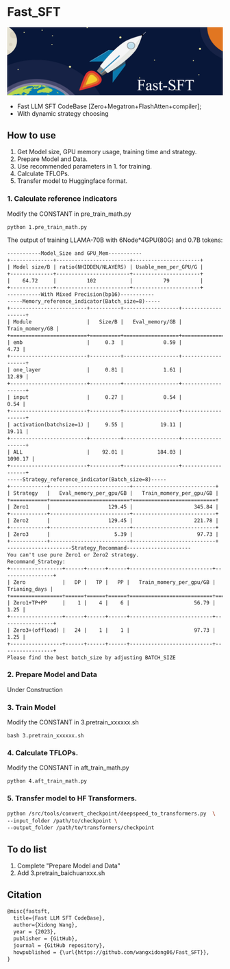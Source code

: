 # Fast_SFT
![Fast_SFT](assets/title.png)

- Fast LLM SFT CodeBase [Zero+Megatron+FlashAtten+compiler]; 
- With dynamic strategy choosing

## How to use
1. Get Model size, GPU memory usage, training time and strategy.
2. Prepare Model and Data.
3. Use recommended parameters in 1. for training.
4. Calculate TFLOPs.
5. Transfer model to Huggingface format. 

### 1. Calculate reference indicators
Modify the CONSTANT in pre_train_math.py
```
python 1.pre_train_math.py
```
The output of training LLAMA-70B with 6Node*4GPU(80G) and 0.7B tokens:
```
-----------Model_Size and GPU_Mem-----------
+--------------+------------------------+----------------------+
| Model size/B | ratio(NHIDDEN/NLAYERS) | Usable_mem_per_GPU/G |
+--------------+------------------------+----------------------+
|    64.72     |          102           |          79          |
+--------------+------------------------+----------------------+
-----------With Mixed Precision(bp16)-----------
-----Memory_reference_indicator(Batch_size=8)-----
+-------------------------+----------+------------------+-------------------+
| Module                  |   Size/B |   Eval_memory/GB |   Train_momery/GB |
+=========================+==========+==================+===================+
| emb                     |     0.3  |             0.59 |              4.73 |
+-------------------------+----------+------------------+-------------------+
| one_layer               |     0.81 |             1.61 |             12.89 |
+-------------------------+----------+------------------+-------------------+
| input                   |     0.27 |             0.54 |              0.54 |
+-------------------------+----------+------------------+-------------------+
| activation(batchsize=1) |     9.55 |            19.11 |             19.11 |
+-------------------------+----------+------------------+-------------------+
| ALL                     |    92.01 |           184.03 |           1090.17 |
+-------------------------+----------+------------------+-------------------+
-----Strategy_reference_indicator(Batch_size=8)-----
+------------+--------------------------+---------------------------+
| Strategy   |   Eval_memory_per_gpu/GB |   Train_momery_per_gpu/GB |
+============+==========================+===========================+
| Zero1      |                   129.45 |                    345.84 |
+------------+--------------------------+---------------------------+
| Zero2      |                   129.45 |                    221.78 |
+------------+--------------------------+---------------------------+
| Zero3      |                     5.39 |                     97.73 |
+------------+--------------------------+---------------------------+
---------------------Strategy_Recommand---------------------
You can't use pure Zero1 or Zero2 strategy.
Recommand_Strategy:
+-----------------+------+------+------+---------------------------+-----------------+
| Zero            |   DP |   TP |   PP |   Train_momery_per_gpu/GB |   Trianing_days |
+=================+======+======+======+===========================+=================+
| Zero1+TP+PP     |    1 |    4 |    6 |                     56.79 |            1.25 |
+-----------------+------+------+------+---------------------------+-----------------+
| Zero3+(offload) |   24 |    1 |    1 |                     97.73 |            1.25 |
+-----------------+------+------+------+---------------------------+-----------------+
Please find the best batch_size by adjusting BATCH_SIZE
```

### 2. Prepare Model and Data
Under Construction

### 3. Train Model
Modify the CONSTANT in 3.pretrain_xxxxxx.sh
```
bash 3.pretrain_xxxxxx.sh
```

### 4. Calculate TFLOPs.
Modify the CONSTANT in aft_train_math.py
```
python 4.aft_train_math.py
```

### 5. Transfer model to HF Transformers. 
```bash
python /src/tools/convert_checkpoint/deepspeed_to_transformers.py  \
--input_folder /path/to/checkpoint \
--output_folder /path/to/transformers/checkpoint
```

## To do list
1. Complete "Prepare Model and Data"
2. Add 3.pretrain_baichuanxxx.sh

## Citation
```
@misc{fastsft,
  title={Fast LLM SFT CodeBase},
  author={Xidong Wang},
  year = {2023},
  publisher = {GitHub},
  journal = {GitHub repository},
  howpublished = {\url{https://github.com/wangxidong06/Fast_SFT}},
}
```
